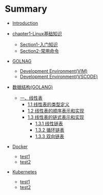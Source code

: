 # Summary
* [Introduction](readme.md)
* [chapter1-Linux基础知识](chapter1/readme.md)
  * [Section1-入门知识](chapter1/SECTION1.md)
  * [Section2-常用命令](chapter1/SECTION2.md)

* [GOLNAG](golang/readme.md)
  * [Development Environment(VIM)](golang/development-environment-vim.md)
  * [Development Environment(VSCODE)](golang/development-environment-vscode.md)


* [数据结构(GOLANG)](golang_structure/readme.md)
  * [一、线性表](golang_structure/list/1-0.md)
    * [1.1 线性表的类型定义](golang_structure/list/1-1.md)
    * [1.2 线性表的顺序表示和实现](golang_structure/list/linearlist/1-2.md)
    * [1.3 线性表的链式表示和实现](golang_structure/list/linklist/1-3.md)
        * [1.3.1 线性链表](golang_structure/list/linklist/1-3-1.md)
        * [1.3.2 循环链表](golang_structure/list/linklist/1-3-2.md)
        * [1.3.3 双向链表](golang_structure/list/linklist/1-3-3.md)
  

* [Docker](docker/readme.md)
  * [test1]()
  * [test2]()

* [Kubernetes](kubernetes/readme.md)
  * [test1]()
  * [test2]()
